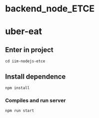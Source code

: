 # backend_node_ETCE
# uber-eat
## Enter in project
```
cd iim-nodejs-etce
```

## Install dependence
```
npm install
```

### Compiles and  run server
```
npm run start
```
